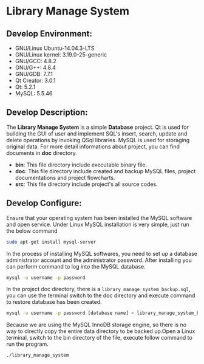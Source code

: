 # Library Manage System
## Develop Environment:
- GNU/Linux Ubuntu-14.04.3-LTS
- GNU/Linux kernel: 3.19.0-25-generic
- GNU/GCC: 4.8.2
- GNU/G++: 4.8.4
- GNU/GDB: 7.7.1
- Qt Creator: 3.0.1
- Qt: 5.2.1
- MySQL: 5.5.46

## Develop Description:
The **Library Manage System** is a simple **Database** project. Qt is used for building the GUI of user and implement SQL's insert, search, update and delete operations by invoking QSql libraries. MySQL is used for storaging original data. For more detail informations about project, you can find documents in **doc** directory.

- **bin**: This file directory include executable binary file.
- **doc**: This file directory include created and backup MySQL files, project documentations and project flowcharts.
- **src**: This file directory include project's all source codes.

## Develop Configure:
Ensure that your operating system has been installed the MySQL software and open service. Under Linux MySQL installation is very simple, just run the below command
``` bash
sudo apt-get install mysql-server
```

In the process of installing MySQL softwares, you need to set up a database administrator account and the administrator password. After installing you can perform command to log into the MySQL database.
``` bash
mysql -u username -p password
```

In the project doc directory, there is a `library_manage_system_backup.sql`, you can use the terminal switch to the doc directory and execute command to restore database has been created.
``` bash
mysql -u username -p password [database name] < library_manage_system_backup.sql
```

Because we are using the MySQL InnoDB storage engine, so there is no way to directly copy the entire data directory to be backed up.Open a Linux terminal, switch to the bin directory of the file, execute follow command to run the program.
``` bash
./library_manage_system
```
